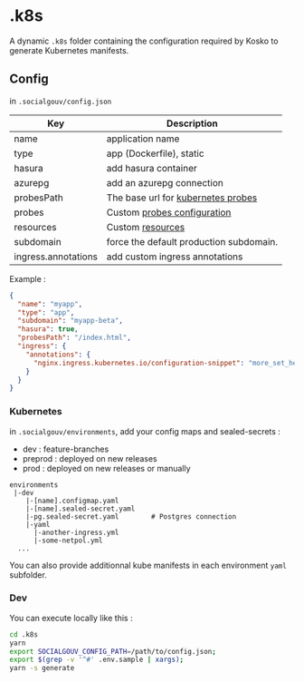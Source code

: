 # .k8s

A dynamic `.k8s` folder containing the configuration required by Kosko to generate Kubernetes manifests.

## Config

in `.socialgouv/config.json`

| Key                 | Description                                                                                                                                 |
| ------------------- | ------------------------------------------------------------------------------------------------------------------------------------------- |
| name                | application name                                                                                                                            |
| type                | app (Dockerfile), static                                                                                                                    |
| hasura              | add hasura container                                                                                                                        |
| azurepg             | add an azurepg connection                                                                                                                   |
| probesPath          | The base url for [kubernetes probes](https://kubernetes.io/docs/tasks/configure-pod-container/configure-liveness-readiness-startup-probes/) |
| probes              | Custom [probes configuration](https://kubernetes.io/docs/reference/generated/kubernetes-api/v1.19/#probe-v1-core)                           |
| resources           | Custom [resources](https://kubernetes.io/docs/reference/generated/kubernetes-api/v1.19/#resourcerequirements-v1-core)                       |
| subdomain           | force the default production subdomain.                                                                                                     |
| ingress.annotations | add custom ingress annotations                                                                                                              |

Example :

```json
{
  "name": "myapp",
  "type": "app",
  "subdomain": "myapp-beta",
  "hasura": true,
  "probesPath": "/index.html",
  "ingress": {
    "annotations": {
      "nginx.ingress.kubernetes.io/configuration-snippet": "more_set_headers \"X-Answer: 42\";"
    }
  }
}
```

### Kubernetes

in `.socialgouv/environments`, add your config maps and sealed-secrets :

- dev : feature-branches
- preprod : deployed on new releases
- prod : deployed on new releases or manually

```
environments
 |-dev
    |-[name].configmap.yaml
    |-[name].sealed-secret.yaml
    |-pg.sealed-secret.yaml        # Postgres connection
    |-yaml
      |-another-ingress.yml
      |-some-netpol.yml
  ...
```

You can also provide additionnal kube manifests in each environment `yaml` subfolder.

### Dev

You can execute locally like this :

```sh
cd .k8s
yarn
export SOCIALGOUV_CONFIG_PATH=/path/to/config.json;
export $(grep -v '^#' .env.sample | xargs);
yarn -s generate
```
